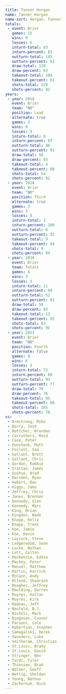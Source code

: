 ```yaml
---
title: Tanner Horgan
name: Tanner Horgan
name-sort: Horgan, Tanner
totals:
 - event: Brier
   games: 15
   wins: 9
   losses: 6
   inturn-total: 83
   inturn-percent: 83
   outturn-total: 145
   outturn-percent: 82
   draw-total: 120
   draw-percent: 83
   takeout-total: 108
   takeout-percent: 81
   shots-total: 228
   shots-percent: 82
years:
 - year: 2018
   event: Brier
   team: "NO"
   position: Lead
   alternate: true
   games: 3
   wins: 0
   losses: 3
   inturn-total: 8
   inturn-percent: 97
   outturn-total: 46
   outturn-percent: 91
   draw-total: 50
   draw-percent: 93
   takeout-total: 4
   takeout-percent: 88
   shots-total: 54
   shots-percent: 92
 - year: 2018
   event: Brier
   team: "NO"
   position: Third
   alternate: true
   games: 3
   wins: 3
   losses: 0
   inturn-total: 3
   inturn-percent: 100
   outturn-total: 6
   outturn-percent: 92
   takeout-total: 9
   takeout-percent: 94
   shots-total: 9
   shots-percent: 94
 - year: 2018
   event: Brier
   team: Totals
   games: 6
   wins: 3
   losses: 3
   inturn-total: 11
   inturn-percent: 98
   outturn-total: 52
   outturn-percent: 91
   draw-total: 50
   draw-percent: 93
   takeout-total: 13
   takeout-percent: 92
   shots-total: 63
   shots-percent: 92
 - year: 2023
   event: Brier
   team: "NO"
   position: Fourth
   alternate: false
   games: 9
   wins: 6
   losses: 3
   inturn-total: 72
   inturn-percent: 80
   outturn-total: 93
   outturn-percent: 77
   draw-total: 70
   draw-percent: 76
   takeout-total: 95
   takeout-percent: 80
   shots-total: 165
   shots-percent: 78
vs:
 - Armstrong, Mike
 - Barry, Josh
 - Bottcher, Brendan
 - Carruthers, Reid
 - Case, Peter
 - Dunstone, Matt
 - Follett, Sam
 - Gallant, Brett
 - Gallant, Chris
 - Gordon, Robbie
 - Grattan, James
 - Gushue, Brad
 - Harnden, Ryan
 - Hebert, Ben
 - Higgs, Jake
 - Jeffrey, Chris
 - Jones, Brennen
 - Kennedy, Glen
 - Kennedy, Marc
 - King, Brian
 - Kingdon, Wade
 - Knapp, Kelly
 - Knapp, Trent
 - Koe, Jamie
 - Koe, Kevin
 - Laycock, Steve
 - Ledgerwood, Sean
 - Locke, Nathan
 - Lott, Colton
 - MacKenzie, Eddie
 - Mackey, Peter
 - Manuel, Matthew
 - Martin, Karrick
 - McCann, Andy
 - Mcleod, Shadrach
 - Meagher, Jeffrey
 - Moulding, Darren
 - Muyres, Dallan
 - Muyres, Kirk
 - Nadeau, Jeff
 - Neufeld, B.J.
 - Nichols, Mark
 - Njegovan, Connor
 - Parsons, Cole
 - Robertson, Stephen
 - Samagalski, Derek
 - Saunders, Luke
 - Smitheram, Christian
 - St.Louis, Brady
 - St.Louis, David
 - Stringer, Ben
 - Tardi, Tyler
 - Thiessen, Brad
 - Walker, Geoff
 - Wettig, Sheldon
 - Young, Nathan
 - Zachernuk, Nick
---
```

